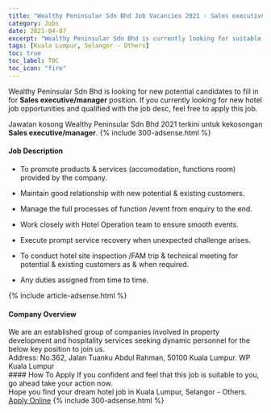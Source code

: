 ```yaml
---
title: "Wealthy Peninsular Sdn Bhd Job Vacancies 2021 - Sales executive/manager" 
category: Jobs 
date: 2021-04-07 
excerpt: "Wealthy Peninsular Sdn Bhd is currently looking for suitable person to fill in the Sales executive/manager which positioned at Kuala Lumpur, Selangor - Others" 
tags: [Kuala Lumpur, Selangor - Others] 
toc: true 
toc_label: TOC 
toc_icon: "fire" 
--- 
```


<p>Wealthy Peninsular Sdn Bhd is looking for new potential candidates to fill in for <b>Sales executive/manager</b> position. If you currently looking for new hotel job opportunities and qualified with the job desc, feel free to apply this job.
</p>Jawatan kosong Wealthy Peninsular Sdn Bhd 2021 terkini untuk kekosongan <b>Sales executive/manager</b>. 
{% include 300-adsense.html %} 
<div><div><h4>Job Description</h4></div><div><div><span><div><ul><li>To promote products &amp; services (accomodation, functions room) provided by the company.</li></ul><ul><li>Maintain good relationship with new potential &amp; existing customers.</li></ul><ul><li>Manage the full processes of function /event from enquiry to the end.</li></ul><ul><li>Work closely with Hotel Operation team to ensure smooth events.</li></ul><ul><li>Execute prompt service recovery when unexpected challenge arises.</li></ul><ul><li>To conduct hotel site inspection /FAM trip &amp; technical meeting for potential &amp; existing customers as &amp; when required.</li></ul><ul><li>Any duties assigned from time to time.</li></ul></div></span></div></div></div> 
{% include article-adsense.html %} 
<div><div><h4>Company Overview</h4></div><div><div><span><div><div>We are an established group of companies involved in property development and hospitality services seeking dynamic personnel for the below key position to join us.</div>
<div>Address: No.362, Jalan Tuanku Abdul Rahman, 50100 Kuala Lumpur. WP Kuala Lumpur</div></div></span></div></div></div> 
#### How To Apply 
If you confident and feel that this job is suitable to you, go ahead take your action now. <br/> 
Hope you find your dream hotel job in Kuala Lumpur, Selangor - Others. <br/> 
<a href="https://www.jobstreet.com.my/en/job/sales-executive-manager-4528513?jobId=jobstreet-my-job-4528513" class="btn btn--info" target="_blank" rel="nofollow noopenner">Apply Online</a> 
{% include 300-adsense.html %} 